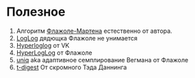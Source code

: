 # Полезное

1) Алгоритм [Флажоле-Мартена](https://algo.inria.fr/flajolet/Publications/FlMa85.pdf) естественно от автора.
2) [LogLog](https://algo.inria.fr/flajolet/Publications/DuFl03-LNCS.pdf) дядющка Флажоле не унимается
3) [Hyperloglog](https://habr.com/ru/companies/vk/articles/711126/) от VK
4) [HyperLogLog](https://algo.inria.fr/flajolet/Publications/FlFuGaMe07.pdf) от Флажоле
5) [uniq](https://algo.inria.fr/flajolet/Publications/Flajolet90.pdf) aka адаптивное семплирование Вегмана от Флажоле
6) [t-digest](https://arxiv.org/abs/1902.04023) От скромного Тэда Даннинга

